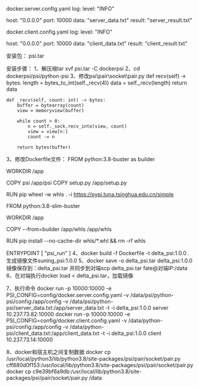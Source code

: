 docker.server.config.yaml 
log:
  level: "INFO"

host: "0.0.0.0"
port: 10000
data: "server_data.txt"
result: "server_result.txt"


docker.client.config.yaml 
log:
  level: "INFO"

host: "0.0.0.0"
port: 10000
data: "client_data.txt"
result: "client_result.txt"


安装包：
psi.tar

安装步骤：
1、解压缩tar xvf psi.tar -C dockerpsi
2、cd dockerpsi/psi/python-psi
3、修改psi\pair\socket\pair.py
    def recv(self) -> bytes:
        length = bytes_to_int(self._recv(4))
        data = self._recv(length)
        return data

    def _recv(self, count: int) -> bytes:
        buffer = bytearray(count)
        view = memoryview(buffer)

        while count > 0:
            n = self._sock.recv_into(view, count)
            view = view[n:]
            count -= n

        return bytes(buffer)
		
3、修改Dockerfile文件：
FROM python:3.8-buster as builder

WORKDIR /app

COPY psi /app/psi
COPY setup.py /app/setup.py

RUN pip wheel -w whls . -i https://pypi.tuna.tsinghua.edu.cn/simple

FROM python:3.8-slim-buster

WORKDIR /app

COPY --from=builder /app/whls /app/whls

RUN pip install --no-cache-dir whls/*.whl &&  rm -rf whls

ENTRYPOINT [ "psi_run" ]
4、docker build -f Dockerfile -t delta_psi:1.0.0 .
生成镜像文件suning_psi:1.0.0
5、docker save -o delta_psi.tar  delta_psi:1.0.0
镜像保存到：delta_psi.tar
并同步到对端scp delta_psi.tar fate@对端IP:/data
6、在对端执行docker load < delta_psi.tar，加载镜像

7、执行命令
docker run -p 10000:10000 -e PSI_CONFIG=config/docker.server.config.yaml -v /data/psi/python-psi/config:/app/config -v  /data/psi/python-psi/server_data.txt:/app/server_data.txt -t -i delta_psi:1.0.0 server 10.237.73.82:10000
docker run -p 10000:10000 -e PSI_CONFIG=config/docker.client.config.yaml -v /data/python-psi/config:/app/config -v /data/python-psi/client_data.txt:/app/client_data.txt -t -i delta_psi:1.0.0 client 10.237.73.14:10000

8、docker和宿主机之间复制数据
docker cp  /usr/local/python3/lib/python3.8/site-packages/psi/pair/socket/pair.py cff880d0f153:/usr/local/lib/python3.8/site-packages/psi/pair/socket/pair.py
docker cp  c9e39bf6a9db:/usr/local/lib/python3.8/site-packages/psi/pair/socket/pair.py /data
